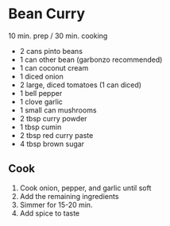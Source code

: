 # Bean Curry

10 min. prep / 30 min. cooking

* 2 cans pinto beans
* 1 can other bean (garbonzo recommended)
* 1 can coconut cream
* 1 diced onion
* 2 large, diced tomatoes (1 can diced)
* 1 bell pepper
* 1 clove garlic
* 1 small can mushrooms
* 2 tbsp curry powder
* 1 tbsp cumin
* 2 tbsp red curry paste
* 4 tbsp brown sugar

## Cook

1. Cook onion, pepper, and garlic until soft
2. Add the remaining ingredients
3. Simmer for 15-20 min.
4. Add spice to taste

